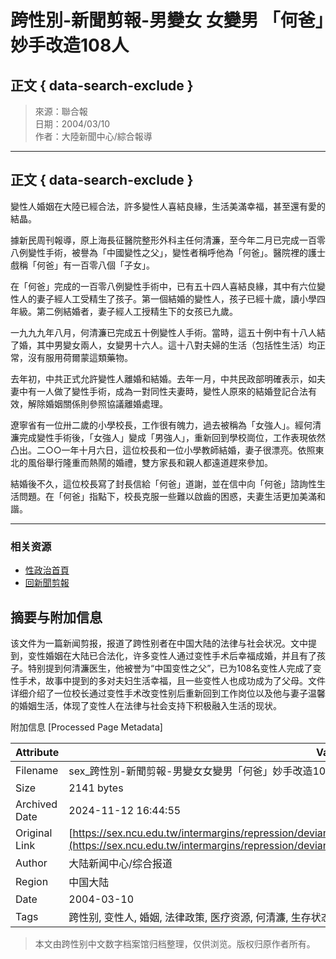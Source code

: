 # 跨性別-新聞剪報-男變女 女變男 「何爸」妙手改造108人

## 正文 { data-search-exclude }


> 來源：聯合報  
> 日期：2004/03/10  
> 作者：大陸新聞中心/綜合報導

---

## 正文 { data-search-exclude }

變性人婚姻在大陸已經合法，許多變性人喜結良緣，生活美滿幸福，甚至還有愛的結晶。

據新民周刊報導，原上海長征醫院整形外科主任何清濂，至今年二月已完成一百零八例變性手術，被譽為「中國變性之父」，變性者稱呼他為「何爸」。醫院裡的護士戲稱「何爸」有一百零八個「子女」。

在「何爸」完成的一百零八例變性手術中，已有五十四人喜結良緣，其中有六位變性人的妻子經人工受精生了孩子。第一個結婚的變性人，孩子已經十歲，讀小學四年級。第二例結婚者，妻子經人工授精生下的女孩已九歲。

一九九九年八月，何清濂已完成五十例變性人手術。當時，這五十例中有十八人結了婚，其中男變女兩人，女變男十六人。這十八對夫婦的生活（包括性生活）均正常，沒有服用荷爾蒙這類藥物。

去年初，中共正式允許變性人離婚和結婚。去年一月，中共民政部明確表示，如夫妻中有一人做了變性手術，成為一對同性夫妻時，變性人原來的結婚登記合法有效，解除婚姻關係則參照協議離婚處理。

遼寧省有一位卅二歲的小學校長，工作很有魄力，過去被稱為「女強人」。經何清濂完成變性手術後，「女強人」變成「男強人」，重新回到學校崗位，工作表現依然凸出。二○○一年十月六日，這位校長和一位小學教師結婚，妻子很漂亮。依照東北的風俗舉行隆重而熱鬧的婚禮，雙方家長和親人都遠道趕來參加。

結婚後不久，這位校長寫了封長信給「何爸」道謝，並在信中向「何爸」諮詢性生活問題。在「何爸」指點下，校長克服一些難以啟齒的困惑，夫妻生活更加美滿和諧。

---

### 相关资源

- [性政治首頁](../../index.html)  
- [回新聞剪報](../news.html)  

## 摘要与附加信息

<!-- tcd_abstract -->
该文件为一篇新闻剪报，报道了跨性别者在中国大陆的法律与社会状况。文中提到，变性婚姻在大陆已合法化，许多变性人通过变性手术后幸福成婚，并且有了孩子。特别提到何清濂医生，他被誉为“中国变性之父”，已为108名变性人完成了变性手术，故事中提到的多对夫妇生活幸福，且一些变性人也成功成为了父母。文件详细介绍了一位校长通过变性手术改变性别后重新回到工作岗位以及他与妻子温馨的婚姻生活，体现了变性人在法律与社会支持下积极融入生活的现状。
<!-- tcd_abstract_end -->

附加信息 [Processed Page Metadata]

| Attribute       | Value                                  |
|-----------------|----------------------------------------|
| Filename        | sex_跨性別-新聞剪報-男變女女變男「何爸」妙手改造108人.md                             |
| Size            | 2141 bytes                           |
| Archived Date   | 2024-11-12 16:44:55                             |
| Original Link   | [https://sex.ncu.edu.tw/intermargins/repression/deviant/transgender2/newsroom/newsroom_2_surgery4.html](https://sex.ncu.edu.tw/intermargins/repression/deviant/transgender2/newsroom/newsroom_2_surgery4.html)                       |
| Author          | 大陆新闻中心/综合报道                               |
| Region          | 中国大陆                               |
| Date            | 2004-03-10                                 |
| Tags            | 跨性别, 变性人, 婚姻, 法律政策, 医疗资源, 何清濂, 生存状态                                 |
>
> 本文由跨性别中文数字档案馆归档整理，仅供浏览。版权归原作者所有。
>